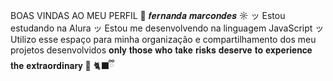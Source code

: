 BOAS VINDAS AO MEU PERFIL 🦋
𝒇𝒆𝒓𝒏𝒂𝒏𝒅𝒂 𝒎𝒂𝒓𝒄𝒐𝒏𝒅𝒆𝒔 ☼
ッ Estou estudando na Alura
ッ Estou me desenvolvendo na linguagem JavaScript
ッ Utilizo esse espaço para minha organização e compartilhamento dos meu projetos desenvolvidos
𝐨𝐧𝐥𝐲 𝐭𝐡𝐨𝐬𝐞 𝐰𝐡𝐨 𝐭𝐚𝐤𝐞 𝐫𝐢𝐬𝐤𝐬 𝐝𝐞𝐬𝐞𝐫𝐯𝐞 𝐭𝐨 𝐞𝐱𝐩𝐞𝐫𝐢𝐞𝐧𝐜𝐞 𝐭𝐡𝐞 𝐞𝐱𝐭𝐫𝐚𝐨𝐫𝐝𝐢𝐧𝐚𝐫𝐲 🦋
🐈‍⬛ྀི






